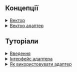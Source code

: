 ## Концепції

<details>
  <summary><a href="./concept/Vector.md">
    Вектор
  </a></summary>
    Впорядкована сукупність скалярів.
</details>

<details>
  <summary><a href="./concept/Vector.md">
    Вектор адаптер
  </a></summary>
    Вектор адаптер - це реалізація абстрактного інтерфейса, різновид посилання, що задає спосіб інтерпретації даних, як вектора.
</details>

## Туторіали

<details>
  <summary><a href="./tutorial/Introduction.md">
    Введення
  </a></summary>
    В даній статті виконується огляд концепції вектора та його форматів задання.
</details>

<details>
  <summary><a href="./tutorial/VectorAdapterInterface.md">
    Інтерфейс адаптера
  </a></summary>
    Як використовувати методи адаптера.
</details>

<details>
  <summary><a href="./tutorial/VectorAdapterOperations.md">
    Як використовувати адаптер
  </a></summary>
    Використання адаптерів зі скаляром та множиною векторів.
</details>
